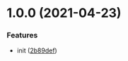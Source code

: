 # 1.0.0 (2021-04-23)


### Features

* init ([2b89def](https://github.com/luochongfei/goods-attr/commit/2b89def4bd799afb45d334153e94f1dbe840d09c))
